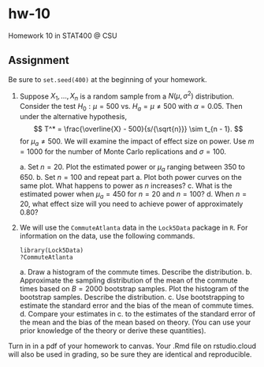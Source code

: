 # hw-10

Homework 10 in STAT400 @ CSU

## Assignment

Be sure to `set.seed(400)` at the beginning of your homework.

1. Suppose $X_1, \dots, X_{n}$ is a random sample from a $N(\mu, \sigma^2)$ distribution. Consider the test $H_0: \mu = 500$ vs. $H_a = \mu \not= 500$ with $\alpha = 0.05$. Then under the alternative hypothesis,
    $$
    T^* = \frac{\overline{X} - 500}{s/{\sqrt{n}}} \sim t_{n - 1}.
    $$
    for $\mu_a \not= 500$. We will examine the impact of effect size on power. Use $m = 1000$ for the number of Monte Carlo replications and $\sigma = 100$.
    
    a. Set $n = 20$. Plot the estimated power or $\mu_a$ ranging between $350$ to $650$.
    b. Set $n = 100$ and repeat part a. Plot both power curves on the same plot. What happens to power as $n$ increases?
    c. What is the estimated power when $\mu_a = 450$ for $n = 20$ and $n = 100$?
    d. When $n = 20$, what effect size will you need to achieve power of approximately $0.80$?
    
2. We will use the `CommuteAtlanta` data in the `Lock5Data` package in `R`. For information on the data, use the following commands.
    
    ```
    library(Lock5Data)
    ?CommuteAtlanta
    ```
    
    a. Draw a histogram of the commute times. Describe the distribution.
    b. Approximate the sampling distribution of the mean of the commute times based on $B = 2000$ bootstrap samples. Plot the histogram of the bootstrap samples. Describe the distribution.
    c. Use bootstrapping to estimate the standard error and the bias of the mean of commute times.
    d. Compare your estimates in c. to the estimates of the standard error of the mean and the bias of the mean based on theory. (You can use your prior knowledge of the theory or derive these quantities).

Turn in in a pdf of your homework to canvas. Your .Rmd file on rstudio.cloud will also be used in grading, so be sure they are identical and reproducible.

